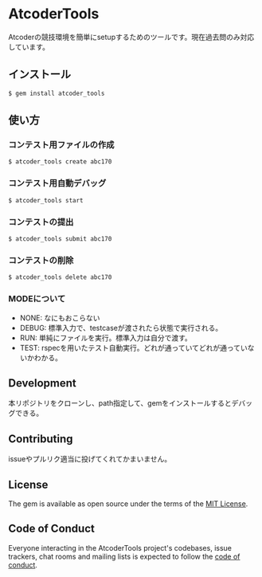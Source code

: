 # AtcoderTools
Atcoderの競技環境を簡単にsetupするためのツールです。現在過去問のみ対応しています。

## インストール
```bash
$ gem install atcoder_tools
```

## 使い方
### コンテスト用ファイルの作成
```
$ atcoder_tools create abc170
```

### コンテスト用自動デバッグ
```
$ atcoder_tools start
```

### コンテストの提出
```
$ atcoder_tools submit abc170
```

### コンテストの削除
```
$ atcoder_tools delete abc170
```

### MODEについて
- NONE: なにもおこらない
- DEBUG: 標準入力で、testcaseが渡されたら状態で実行される。
- RUN: 単純にファイルを実行。標準入力は自分で渡す。
- TEST: rspecを用いたテスト自動実行。どれが通っていてどれが通っていないかわかる。

## Development
本リポジトリをクローンし、path指定して、gemをインストールするとデバッグできる。

## Contributing
issueやプルリク適当に投げてくれてかまいません。

## License
The gem is available as open source under the terms of the [MIT License](https://opensource.org/licenses/MIT).

## Code of Conduct
Everyone interacting in the AtcoderTools project's codebases, issue trackers, chat rooms and mailing lists is expected to follow the [code of conduct](https://github.com/[USERNAME]/atcoder_tools/blob/master/CODE_OF_CONDUCT.md).
